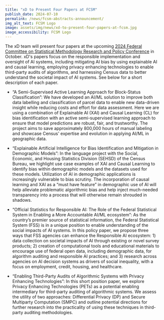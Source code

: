 ```yaml
---
title: "xD to Present Four Papers at FCSM"
publish_date: 2024-07-10
permalink: /news/fcsm-abstracts-announcement/
img_alt_text: FCSM Logo
image: assets/img/news/xd-to-present-four-papers-at-fcsm.jpg
image_accessibility: FCSM Logo
---
```

<p>
  The xD team will present four papers at the upcoming <a class="usa-link" href="https://fcsmconf.org/" target="_blank">2024 Federal Committee on Statistical Methodology Research and Policy Conference</a> in October. xD's papers focus on the responsible implementation and oversight of AI systems, including mitigating AI bias by using explainable AI and causal learning, employing privacy enhancing technologies to enable third-party audits of algorithms, and harnessing Census data to better understand the societal impact of AI systems. See below for a short description of each paper.
</p>
<ul class="usa-list">
  <li><p><span class="title">“A Semi-Supervised Active Learning Approach for Block-Status Classification”</span>: We have developed an AI/ML solution to improve both data labelling and classification of parcel data to enable new data-driven insight while reducing costs and effort for data assessment. Here we are using a combination of Explainable AI (XAI) and Causal Learning (CL) for bias identification with an active semi-supervised learning approach to ensure that model predictions are robust, fair, and trustworthy. The project aims to save approximately 800,000 hours of manual labeling and showcase Census' expertise and evolution in applying AI/ML in geographic data.</p></li>
  <li><p><span class="title">“Explainable Artificial Intelligence for Bias Identification and Mitigation in Demographic Models”</span>: In the language project with the Social, Economic, and Housing Statistics Division (SEHSD) of the Census Bureau, we highlight use case examples of XAI and Causal Learning to identify bias within demographic models and the datasets used for these models. Utilization of AI in demographic applications is increasingly vulnerable to bias scrutiny. The incorporation of causal learning and XAI as a “must have feature” in demographic use of AI will help alleviate problematic algorithmic bias and help inject much-needed transparency into a process that will otherwise remain shrouded in shadows.</p></li>
  <li><p><span class="title">“Official Statistics for Responsible AI: The Role of the Federal Statistical System in Enabling a More Accountable AI/ML ecosystem”</span>: As the country’s premier source of statistical information, the Federal Statistical System (FSS) is in a unique position to enable understanding of the social impacts of AI systems. In this policy paper, we propose three ways that FSS agencies can enhance the Responsible AI ecosystem: 1) data collection on societal impacts of AI through existing or novel survey products; 2) creation of computational tools and educational materials to encourage use of federal open data, including demographic data, for algorithm auditing and responsible AI practices; and 3) research across agencies on AI decision systems as drivers of social inequality, with a focus on employment, credit, housing, and healthcare.</p></li>
  <li><p><span class="title">“Enabling Third-Party Audits of Algorithmic Systems with Privacy Enhancing Technologies”</span>: In this short position paper, we explore Privacy Enhancing Technologies (PETs) as a potential enabling intermediary for third-party auditing of algorithmic systems. We assess the utility of two approaches: Differential Privacy (DP) and Secure Multiparty Computation (SMPC) and outline potential directions for further research into the practicality of using these techniques in third-party auditing methodologies.</p></li>
</ul>